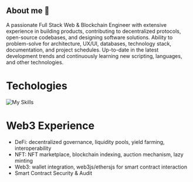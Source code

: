 ## About me 🙂

A passionate Full Stack Web & Blockchain Engineer with extensive experience in building products, contributing to
decentralized protocols, open-source codebases, and designing software solutions. Ability to problem-solve for
architecture, UX/UI, databases, technology stack, documentation, and project schedules. Up-to-date in the latest
development trends and continuously learning new scripting, languages, and other technologies.

# Techologies

![My Skills](https://skillicons.dev/icons?i=js,ts,python,rails,solidity,rust,go,nodejs,nestjs,react,angular,vue,flask,fastapi,selenium,aws,azure,gcp,linux,ubuntu,mysql,postgres,mongodb,docker,nginx,git,firebase,supabase,grafana,graphql,sentry&theme=light&perline=11)

# Web3 Experience

- DeFi: decentralized governance, liquidity pools, yield farming, interoperability
- NFT: NFT marketplace, blockchain indexing, auction mechanism, lazy minting
- Web3: wallet integration, web3js/ethersjs for smart contract interaction
- Smart Contract Security & Audit

<!--

Here are some ideas to get you started:

- 🔭 I’m currently working on ...
- 🌱 I’m currently learning ...
- 👯 I’m looking to collaborate on ...
- 🤔 I’m looking for help with ...
- 💬 Ask me about ...
- 📫 How to reach me: ...
- 😄 Pronouns: ...
- ⚡ Fun fact: ...
-->
